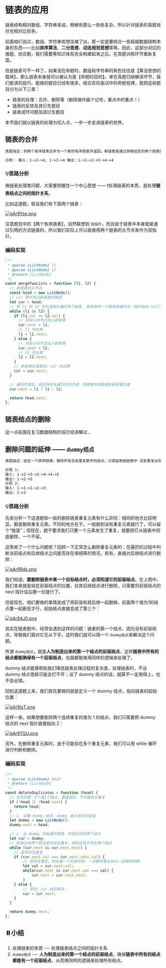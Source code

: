 # 链表的应用

链表结构相对数组、字符串来说，稍微有那么一些些复杂，所以针对链表的真题戏份也相对比较多。

前面咱们说过，数组、字符串若想往难了出，那一定是要结合一些超越数据结构本身的东西——比如**排序算法**、**二分思想**、**动态规划思想**等等。因此，这部分对应的难题、综合题，我们需要等知识体系完全构建起来之后，在真题训练环节重新复盘。

但是链表可不一样了。如果说在命题时，数组和字符串的角色往往是【算法思想的载体】，那么链表本身就可以被认为是【命题的目的】。单在真题归纳解读环节，我们能讲的技巧、能做的题目已经有很多。结合实际面试中的命题规律，我把这些题目分为以下三类：

* 链表的处理：合并、删除等（删除操作画个记号，重点中的重点！）
* 链表的反转及其衍生题目
* 链表成环问题及其衍生题目

本节我们就以链表的处理为切入点，一步一步走进链表的世界。

## 链表的合并

```cmd
真题描述：将两个有序链表合并为一个新的有序链表并返回。新链表是通过拼接给定的两个链表的所有结点组成的。

示例： 输入：1->2->4, 1->3->4 输出：1->1->2->3->4->4
```

### 💡思路分析

做链表处理类问题，大家要把握住一个中心思想 —— ❗处理链表的本质，是处理**链表结点之间的指针关系**。

比如这道题，假设我们有下面两个链表：

[![pAr9Yse.png](https://s21.ax1x.com/2024/11/02/pAr9Yse.png)](https://imgse.com/i/pAr9Yse)

注意题目中的【两个有序链表】，自然联想到 `双指针`，而且由于链表中本身就是通过引用的方式链接的，所以我们实际上可以直接用两个链表的头节点来作为双指针。

### 编码实现

```js
/**
 * @param {ListNode} l1
 * @param {ListNode} l2
 * @return {ListNode}
 */
const mergeTwoLists = function (l1, l2) {
  // 新链表的头节点
  const head = new ListNode();
  // cur 用于标识新链表的尾部
  let cur = head;
  // 将 l1 和 l2 作为双指针遍历两个链表, 直到其中一个链表被遍历完（指针指向 null）
  while (l1 && l2) {
    if (l1.val <= l2.val) {
      // 将较小的节点加入新链表
      cur.next = l1;
      // l1 向左移
      l1 = l1.next;
    } else {
      // 将较小的节点加入新链表
      cur.next = l2;
      // l2 向左移
      l2 = l2.next;
    }
    // 新链表长度增加，cur 向后移
    cur = cur.next;
  }

  // 遍历完成后，若还存在未遍历完的内容，则直接将其链接到新链表后面
  cur.next = l1 ? l1 : l2;

  return head.next;
};
```

## 链表结点的删除

这一点前面在复习数据结构阶段已经讲解过...

## 删除问题的延伸 —— `dummy结点`

```cmd
真题描述：给定一个排序链表，删除所有含有重复数字的结点，只保留原始链表中 没有重复出现的数字。

示例 1:
输入: 1->2->3->3->4->4->5
输出: 1->2->5
示例 2:
输入: 1->1->1->2->3
输出: 2->3
```

### 💡思路分析

先来分析一下这道题和一般的删除链表重复元素有什么异同：相同的地方比较明显，都是删除重复元素。不同的地方在于，一般删到没有重复元素就行了，可以留个“独苗”；但现在，题干要求我们只要一个元素发生了重复，就要把它从链表中彻底删除，一个不留。

这带来了一个什么问题呢？回顾一下正常怎么删除重复元素的：在遍历的过程中判断当前结点和后继结点之间是否存在值相等的情况，若有，直接对后继结点进行删除：

[![pAr9Rds.png](https://s21.ax1x.com/2024/11/02/pAr9Rds.png)](https://imgse.com/i/pAr9Rds)

我们知道，**要删除链表中某一个目标结点时，必须知道它的前驱结点**。在上图中，我们本来就是站在前驱结点的位置，对其后继结点进行删除，只需要将前驱结点的 next 指针往后挪一位就行了。

但是现在，咱们要做的事情变成了把前驱和其后继一起删掉，前面两个值为1的结点要一起删去才行，起始结点直接变成了第三个：

[![pAr94J0.png](https://s21.ax1x.com/2024/11/02/pAr94J0.png)](https://imgse.com/i/pAr94J0)

其实在链表题中，经常会遇到这样的问题：链表的第一个结点，因为没有前驱结点，导致我们面对它无从下手。这时我们就可以用一个 `dummy结点`来解决这个问题。

所谓 `dummy结点`，就是**人为制造出来的第一个结点的前驱结点**，这样**链表中所有的结点都能确保有一个前驱结点**，也就都能够用同样的逻辑来处理了。

dummy 结点能够帮助我们降低链表处理过程的复杂度，处理链表时，不设 dummy 结点思路可能会打不开；设了 dummy 结点的话，就算不一定用得上，也不会出错。

回到这道题上来，我们首先要做的就是定义一个 dummy 结点，指向链表的起始位置：

[![pAr9IzT.png](https://s21.ax1x.com/2024/11/02/pAr9IzT.png)](https://imgse.com/i/pAr9IzT)

这样一来，如果想要删除两个连续重复的值为 1 的结点，我们只需要把 dummy 结点的 next 指针直接指向 2：

[![pAr9TQU.png](https://s21.ax1x.com/2024/11/02/pAr9TQU.png)](https://imgse.com/i/pAr9TQU)

另外，在删除重复元素时，由于可能存在多个重复元素，我们可以用 while 循环进行判断和删除。

### 编码实现

```js
/**
 * @param {ListNode} head
 * @return {ListNode}
 */
const deleteDuplicates = function (head) {
  // 优先判断：0个或1个结点，直接返回，不可能存在重复
  if (!head || !head.next) {
    return head;
  }
  // 1. 设置 dummy 结点，dummy 是头结点的前驱
  let dummy = new ListNode();
  dummy.next = head;

  // 2. 从 dummy 开始遍历链表，检查后续的两个结点
  let cur = dummy;
  // 检查后续两个结点是否存在重复，直到后续不存在两个结点
  while (cur.next && cur.next.next) {
    // 是否存在重复
    if (cur.next.val === cur.next.next.val) {
        // 若存在重复，则从第一个后继开始，一边删除重复结点一边继续判断
        let val = cur.next.val;
        while(cur.next && cur.next.val === val) {
            cur.next = cur.next.next;
        }
    } else {
        // 否则，cur 向后移动
        cur = cur.next;
    }
  }

  return dummy.next;
};
```

## ⏸️小结

1. 处理链表的本质 --- 处理链表结点之间的指针关系
2. `dummy结点` --- **人为制造出来的第一个结点的前驱结点**，确保**链表中所有的结点都能有一个前驱结点**，从而用同样的逻辑来处理所有结点。
